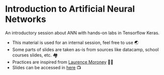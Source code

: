 # Introduction to Artificial Neural Networks
An introductory session about ANN with hands-on labs in Tensorflow Keras. 

- This material is used for an internal session, feel free to use 🌏
- Some parts of slides are taken as-is from sources like datacamp, school courses slides, etc. 🏘
- Practices are inspired from [Laurence Moroney][source] 👨‍🏫 
- Slides can be accessed in [here][slides] 📺

[source]: https://github.com/lmoroney/dlaicourse
[slides]: https://speakerdeck.com/fathinah/intro-to-artificial-neural-network
